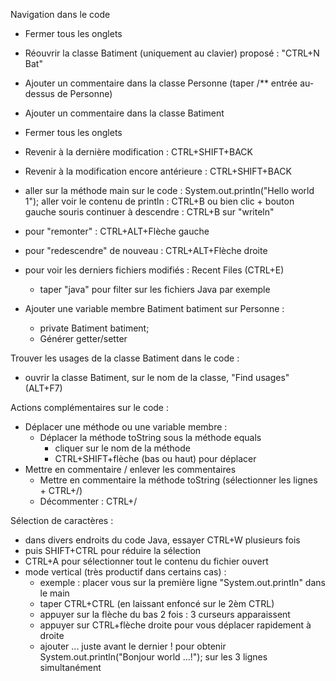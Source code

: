 Navigation dans le code

- Fermer tous les onglets
- Réouvrir la classe Batiment (uniquement au clavier)
  proposé : "CTRL+N Bat"
- Ajouter un commentaire dans la classe Personne (taper /** entrée au-dessus de Personne)
- Ajouter un commentaire dans la classe Batiment
- Fermer tous les onglets
- Revenir à la dernière modification : CTRL+SHIFT+BACK
- Revenir à la modification encore antérieure : CTRL+SHIFT+BACK
- aller sur la méthode main sur le code :
  System.out.println("Hello world 1");
  aller voir le contenu de println : CTRL+B ou bien clic + bouton gauche souris
  continuer à descendre : CTRL+B sur "writeln"
- pour "remonter" : CTRL+ALT+Flèche gauche
- pour "redescendre" de nouveau : CTRL+ALT+Flèche droite
- pour voir les derniers fichiers modifiés : Recent Files (CTRL+E)
    - taper "java" pour filter sur les fichiers Java par exemple

- Ajouter une variable membre Batiment batiment sur Personne :
    - private Batiment batiment;
    - Générer getter/setter

Trouver les usages de la classe Batiment dans le code :

- ouvrir la classe Batiment, sur le nom de la classe, "Find usages" (ALT+F7)

Actions complémentaires sur le code :

- Déplacer une méthode ou une variable membre :
    - Déplacer la méthode toString sous la méthode equals
        - cliquer sur le nom de la méthode
        - CTRL+SHIFT+flèche (bas ou haut) pour déplacer
- Mettre en commentaire / enlever les commentaires
    - Mettre en commentaire la méthode toString  (sélectionner les lignes + CTRL+/)
    - Décommenter : CTRL+/

Sélection de caractères :

- dans divers endroits du code Java, essayer CTRL+W plusieurs fois
- puis SHIFT+CTRL pour réduire la sélection
- CTRL+A pour sélectionner tout le contenu du fichier ouvert
- mode vertical (très productif dans certains cas) :
    - exemple : placer vous sur la première ligne "System.out.println" dans le main
    - taper CTRL+CTRL (en laissant enfoncé sur le 2èm CTRL)
    - appuyer sur la flèche du bas 2 fois : 3 curseurs apparaissent
    - appuyer sur CTRL+flèche droite pour vous déplacer rapidement à droite
    - ajouter ... juste avant le dernier ! pour obtenir
      System.out.println("Bonjour world <x> ...!"); sur les 3 lignes simultanément
